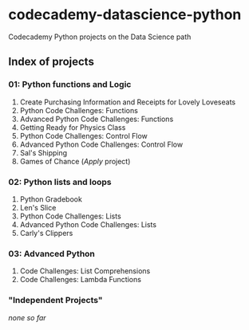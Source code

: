 # codecademy-datascience-python
 Codecademy Python projects on the Data Science path

## Index of projects

### 01: Python functions and Logic

1. Create Purchasing Information and Receipts for Lovely Loveseats
1. Python Code Challenges: Functions
1. Advanced Python Code Challenges: Functions
1. Getting Ready for Physics Class
1. Python Code Challenges: Control Flow
1. Advanced Python Code Challenges: Control Flow
1. Sal's Shipping
1. Games of Chance (*Apply* project)

### 02: Python lists and loops
1. Python Gradebook
1. Len's Slice
1. Python Code Challenges: Lists
1. Advanced Python Code Challenges: Lists
1. Carly's Clippers

### 03: Advanced Python
1. Code Challenges: List Comprehensions
1. Code Challenges: Lambda Functions

### "Independent Projects"
*none so far*
